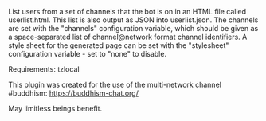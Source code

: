 List users from a set of channels that the bot is on in an HTML file called userlist.html. This list is also output as JSON into userlist.json. The channels are set with the "channels" configuration variable, which should be given as a space-separated list of channel@network format channel identifiers. A style sheet for the generated page can be set with the "stylesheet" configuration variable - set to "none" to disable. 

Requirements: tzlocal

This plugin was created for the use of the multi-network channel #buddhism: https://buddhism-chat.org/

May limitless beings benefit.

